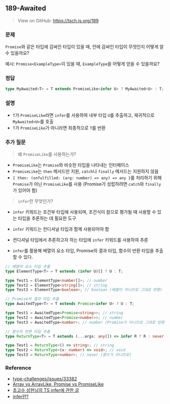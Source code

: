 ## 189-Awaited

> View on GitHub: https://tsch.js.org/189

### 문제

`Promise`와 같은 타입에 감싸인 타입이 있을 때, 안에 감싸인 타입이 무엇인지 어떻게 알 수 있을까요?

예시: `Promise<ExampleType>`이 있을 때, `ExampleType`을 어떻게 얻을 수 있을까요?

### 정답

```ts
type MyAwaited<T> = T extends PromiseLike<infer U> ? MyAwaited<U> : T;
```

### 설명

- `T`가 `PromiseLike`라면 `infer`를 사용하여 내부 타입 `U`를 추출하고, 재귀적으로 `MyAwaited<U>`를 호출
- `T`가 `PromiseLike`가 아니라면 최종적으로 `T`를 반환

### 추가 질문

> 왜 `PromiseLike`를 사용하는가?

- `PromiseLike`는 `Promise`와 비슷한 타입을 나타내는 인터페이스
- `PromiseLike`는 `then` 메서드만 지원, `catch`나 `finally` 메서드는 지원하지 않음
- `{ then: (onfulfilled: (arg: number) => any) => any }`를 처리하기 위해 `Promise`가 아닌 `PromiseLike`를 사용 (Promise가 성립하려면 `catch`와 `finally`가 있어야 함)

> `infer`란 무엇인가?

- `infer` 키워드는 조건부 타입에 사용되며, 조건식이 참으로 평가될 때 사용할 수 있는 타입을 추론하는 데 필요한 도구
- `infer` 키워드는 컨디셔널 타입과 함께 사용되어야 함
- 컨디셔널 타입에서 추론하고자 하는 타입에 `infer` 키워드를 사용하여 추론

- `infer`를 활용해 배열의 요소 타입, Promise의 결과 타입, 함수의 반환 타입을 추출할 수 있다.

```ts
// 배열의 요소 타입 추출
type ElementType<T> = T extends (infer U)[] ? U : T;

type Test1 = ElementType<number[]>; // number
type Test2 = ElementType<string[]>; // string
type Test3 = ElementType<boolean>; // boolean (배열이 아니므로 그대로 반환)
```

```ts
// Promise의 결과 타입 추출
type AwaitedType<T> = T extends Promise<infer U> ? U : T;

type Test1 = AwaitedType<Promise<string>>; // string
type Test2 = AwaitedType<Promise<number>>; // number
type Test3 = AwaitedType<number>; // number (Promise가 아니므로 그대로 반환)
```

```ts
// 함수의 반환 타입 추출
type ReturnType<T> = T extends (...args: any[]) => infer R ? R : never;

type Test1 = ReturnType<() => string>; // string
type Test2 = ReturnType<(x: number) => void>; // void
type Test3 = ReturnType<number>; // never (함수가 아니므로)
```

### Reference

- [type-challenges/issues/33382](https://github.com/type-challenges/type-challenges/issues/33382)
- [Array vs ArrayLike, Promise vs PromiseLike](https://yceffort.kr/2021/11/array-arraylike-promise-promiselike)
- [초고수 성현님의 TS infer에 관한 글](https://witch.work/posts/typescript-infer-usage)
- [infer란?](https://velog.io/@minh0518/infer란)
